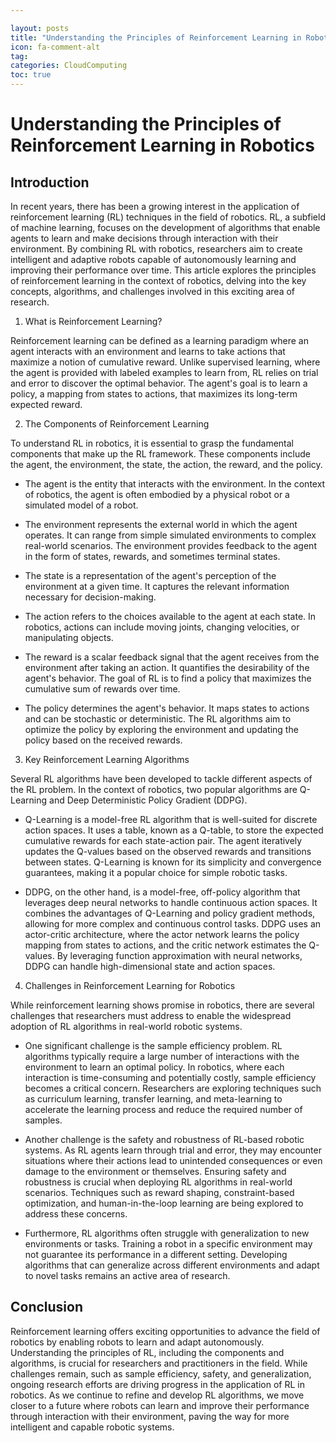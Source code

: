 ```yaml
---

layout: posts
title: "Understanding the Principles of Reinforcement Learning in Robotics"
icon: fa-comment-alt
tag:      
categories: CloudComputing
toc: true
---
```




# Understanding the Principles of Reinforcement Learning in Robotics

## Introduction

In recent years, there has been a growing interest in the application of reinforcement learning (RL) techniques in the field of robotics. RL, a subfield of machine learning, focuses on the development of algorithms that enable agents to learn and make decisions through interaction with their environment. By combining RL with robotics, researchers aim to create intelligent and adaptive robots capable of autonomously learning and improving their performance over time. This article explores the principles of reinforcement learning in the context of robotics, delving into the key concepts, algorithms, and challenges involved in this exciting area of research.

1. What is Reinforcement Learning?

Reinforcement learning can be defined as a learning paradigm where an agent interacts with an environment and learns to take actions that maximize a notion of cumulative reward. Unlike supervised learning, where the agent is provided with labeled examples to learn from, RL relies on trial and error to discover the optimal behavior. The agent's goal is to learn a policy, a mapping from states to actions, that maximizes its long-term expected reward.

2. The Components of Reinforcement Learning

To understand RL in robotics, it is essential to grasp the fundamental components that make up the RL framework. These components include the agent, the environment, the state, the action, the reward, and the policy.

- The agent is the entity that interacts with the environment. In the context of robotics, the agent is often embodied by a physical robot or a simulated model of a robot.

- The environment represents the external world in which the agent operates. It can range from simple simulated environments to complex real-world scenarios. The environment provides feedback to the agent in the form of states, rewards, and sometimes terminal states.

- The state is a representation of the agent's perception of the environment at a given time. It captures the relevant information necessary for decision-making.

- The action refers to the choices available to the agent at each state. In robotics, actions can include moving joints, changing velocities, or manipulating objects.

- The reward is a scalar feedback signal that the agent receives from the environment after taking an action. It quantifies the desirability of the agent's behavior. The goal of RL is to find a policy that maximizes the cumulative sum of rewards over time.

- The policy determines the agent's behavior. It maps states to actions and can be stochastic or deterministic. The RL algorithms aim to optimize the policy by exploring the environment and updating the policy based on the received rewards.

3. Key Reinforcement Learning Algorithms

Several RL algorithms have been developed to tackle different aspects of the RL problem. In the context of robotics, two popular algorithms are Q-Learning and Deep Deterministic Policy Gradient (DDPG).

- Q-Learning is a model-free RL algorithm that is well-suited for discrete action spaces. It uses a table, known as a Q-table, to store the expected cumulative rewards for each state-action pair. The agent iteratively updates the Q-values based on the observed rewards and transitions between states. Q-Learning is known for its simplicity and convergence guarantees, making it a popular choice for simple robotic tasks.

- DDPG, on the other hand, is a model-free, off-policy algorithm that leverages deep neural networks to handle continuous action spaces. It combines the advantages of Q-Learning and policy gradient methods, allowing for more complex and continuous control tasks. DDPG uses an actor-critic architecture, where the actor network learns the policy mapping from states to actions, and the critic network estimates the Q-values. By leveraging function approximation with neural networks, DDPG can handle high-dimensional state and action spaces.

4. Challenges in Reinforcement Learning for Robotics

While reinforcement learning shows promise in robotics, there are several challenges that researchers must address to enable the widespread adoption of RL algorithms in real-world robotic systems.

- One significant challenge is the sample efficiency problem. RL algorithms typically require a large number of interactions with the environment to learn an optimal policy. In robotics, where each interaction is time-consuming and potentially costly, sample efficiency becomes a critical concern. Researchers are exploring techniques such as curriculum learning, transfer learning, and meta-learning to accelerate the learning process and reduce the required number of samples.

- Another challenge is the safety and robustness of RL-based robotic systems. As RL agents learn through trial and error, they may encounter situations where their actions lead to unintended consequences or even damage to the environment or themselves. Ensuring safety and robustness is crucial when deploying RL algorithms in real-world scenarios. Techniques such as reward shaping, constraint-based optimization, and human-in-the-loop learning are being explored to address these concerns.

- Furthermore, RL algorithms often struggle with generalization to new environments or tasks. Training a robot in a specific environment may not guarantee its performance in a different setting. Developing algorithms that can generalize across different environments and adapt to novel tasks remains an active area of research.

## Conclusion

Reinforcement learning offers exciting opportunities to advance the field of robotics by enabling robots to learn and adapt autonomously. Understanding the principles of RL, including the components and algorithms, is crucial for researchers and practitioners in the field. While challenges remain, such as sample efficiency, safety, and generalization, ongoing research efforts are driving progress in the application of RL in robotics. As we continue to refine and develop RL algorithms, we move closer to a future where robots can learn and improve their performance through interaction with their environment, paving the way for more intelligent and capable robotic systems.